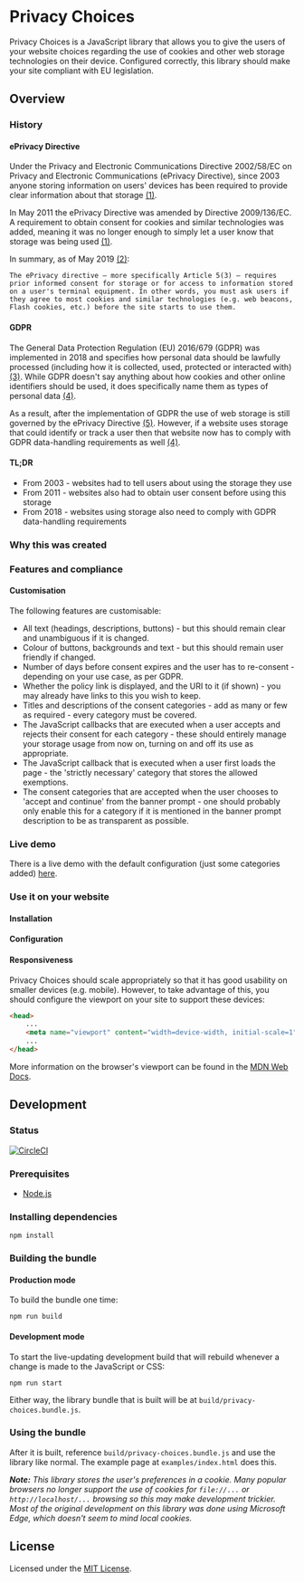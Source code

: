 # Privacy Choices

Privacy Choices is a JavaScript library that allows you to give the users of your website choices regarding the use of cookies and other web storage technologies on their device. Configured correctly, this library should make your site compliant with EU legislation.

## Overview

### History

#### ePrivacy Directive

Under the Privacy and Electronic Communications Directive 2002/58/EC on Privacy and Electronic Communications (ePrivacy Directive), since 2003 anyone storing information on users' devices has been required to provide clear information about that storage [(1)][1].

In May 2011 the ePrivacy Directive was amended by Directive 2009/136/EC. A requirement to obtain consent for cookies and
similar technologies was added, meaning it was no longer enough to simply let a user know that storage was being used [(1)][1].

In summary, as of May 2019 [(2)][2]:

```
The ePrivacy directive – more specifically Article 5(3) – requires prior informed consent for storage or for access to information stored on a user's terminal equipment. In other words, you must ask users if they agree to most cookies and similar technologies (e.g. web beacons, Flash cookies, etc.) before the site starts to use them.
```

#### GDPR

The General Data Protection Regulation (EU) 2016/679 (GDPR) was implemented in 2018 and specifies how personal data should be lawfully processed (including how it is collected, used, protected or interacted with) [(3)][3]. While GDPR doesn't say anything about how cookies and other online identifiers should be used, it does specifically name them as types of personal data [(4)][4].

As a result, after the implementation of GDPR the use of web storage is still governed by the ePrivacy Directive [(5)][5]. However, if a website uses storage that could identify or track a user then that website now has to comply with GDPR data-handling requirements as well [(4)][4].

#### TL;DR

- From 2003 - websites had to tell users about using the storage they use
- From 2011 - websites also had to obtain user consent before using this storage
- From 2018 - websites using storage also need to comply with GDPR data-handling requirements

### Why this was created

### Features and compliance

#### Customisation

The following features are customisable:

- All text (headings, descriptions, buttons) - but this should remain clear and unambiguous if it is changed.
- Colour of buttons, backgrounds and text - but this should remain user friendly if changed.
- Number of days before consent expires and the user has to re-consent - depending on your use case, as per GDPR.
- Whether the policy link is displayed, and the URI to it (if shown) - you may already have links to this you wish to keep.
- Titles and descriptions of the consent categories - add as many or few as required - every category  must be covered.
- The JavaScript callbacks that are executed when a user accepts and rejects their consent for each category - these should entirely manage your storage usage from now on, turning on and off its use as appropriate.
- The JavaScript callback that is executed when a user first loads the page - the 'strictly necessary' category that stores the allowed exemptions.
- The consent categories that are accepted when the user chooses to 'accept and continue' from the banner prompt - one should probably only enable this for a category if it is mentioned in the banner prompt description to be as transparent as possible.

### Live demo

There is a live demo with the default configuration (just some categories added) [here](http://code.benthomas.me/privacy-choices).

### Use it on your website

#### Installation

#### Configuration

#### Responsiveness

Privacy Choices should scale appropriately so that it has good usability on smaller devices (e.g. mobile). However, to take advantage of this, you should configure the viewport on your site to support these devices:

```html
<head>
    ...
    <meta name="viewport" content="width=device-width, initial-scale=1">
    ...
</head>
```

More information on the browser's viewport can be found in the [MDN Web Docs](https://developer.mozilla.org/en-US/docs/Mozilla/Mobile/Viewport_meta_tag).

## Development

### Status

[![CircleCI](https://circleci.com/gh/benjeh32/privacy-choices.svg?style=svg)](https://circleci.com/gh/benjeh32/privacy-choices)

### Prerequisites

- [Node.js](https://nodejs.org/)

### Installing dependencies

```console
npm install
```

### Building the bundle

#### Production mode

To build the bundle one time:

```console
npm run build
```

#### Development mode

To start the live-updating development build that will rebuild whenever a change is made to the JavaScript or CSS:

```console
npm run start
```

Either way, the library bundle that is built will be at `build/privacy-choices.bundle.js`.

### Using the bundle

After it is built, reference `build/privacy-choices.bundle.js` and use the library like normal. The example page at `examples/index.html` does this.

***Note:** This library stores the user's preferences in a cookie. Many popular browsers no longer support the use of cookies for `file://...` or `http://localhost/...` browsing so this may make development trickier. Most of the original development on this library was done using Microsoft Edge, which doesn't seem to mind local cookies.*

## License

Licensed under the [MIT License](https://github.com/benjeh32/privacy-choices/blob/master/LICENSE).


[1]: https://ico.org.uk/media/for-organisations/documents/1545/cookies_guidance.pdf
[2]: http://ec.europa.eu/ipg/basics/legal/cookies/index_en.htm
[3]: https://www.iubenda.com/en/help/5428-gdpr-guide
[4]: https://www.itgovernance.eu/blog/en/how-the-gdpr-affects-cookie-policies
[5]: https://www.iubenda.com/en/help/5525-cookies-gdpr-requirements